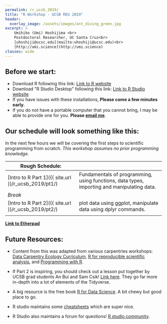 ```yaml
---
permalink: /r_ucsb_2019/
title: "R Workshop - UCSB REU 2019"
header:
  overlay_image: /assets/images/ant_diving_green.jpg
excerpt: >
    Umihiko (Umi) Hoshijima <br>
    Postdoctoral Researcher, UC Santa Cruz<br>
    [uhoshiji@ucsc.edu](mailto:uhoshiji@ucsc.edu)<br>
    [http://umi.science](http://umi.science)  
classes: wide
---
```



## Before we start:
* Download R following this link: [Link to R website](http://cran.cnr.berkeley.edu/)
* Download "R Studio Desktop" following this link: [Link to R Studio website](https://www.rstudio.com/products/rstudio/download/)
* If you have issues with these installations, **Please come a few minutes early.**
* If you do not have a portable computer that you cannot bring, I may be able to provide one for you. **Please [email me](mailto:uhoshiji@ucsc.edu)**.

## Our schedule will look something like this:

In the next few hours we will be covering the first steps to scientific programming from scratch.
*This workshop assumes no prior programming knowledge.*


| Rough Schedule:                                      |                                                                                            |
|------------------------------------------------------|--------------------------------------------------------------------------------------------|
| [Intro to R Part 1]({{ site.url }}/r_ucsb_2019/pt1/) | Fundamentals of programming, using functions, data types, importing and manipulating data. |
|                        *Break*                       |                                                                                            |
| [Intro to R Part 2]({{ site.url }}/r_ucsb_2019/pt2/) | plot data using ggplot, manipulate data using dplyr commands.                              |
|                                                      |                                                                                            |

**[Link to Etherpad](https://etherpad.net/p/KKOIltGIui)**


## Future Resources:

* Content from this was adapted from various carpentries workshops:   [Data Carpentry Ecology Curriculum](https://datacarpentry.org/lessons/#ecology-workshop), [R for reproducible scientific analysis](http://swcarpentry.github.io/r-novice-gapminder/), and [Programming with R](http://swcarpentry.github.io/r-novice-inflammation/).

* If Part 2 is inspiring, you should check out a lesson put together by UCSB grad students An Bui and Sam Csik! [Link here](https://github.com/samanthacsik/Intro-to-the-Tidyverse). They go far more in-depth into a lot of elements of the Tidyverse.

* A big resource is the free book [R for Data Science](https://r4ds.had.co.nz/). A bit chewy but good place to go.

* R studio maintains some [cheatsheets](https://www.rstudio.com/resources/cheatsheets/) which are super nice.

* R Studio also maintains a forum for questions! [R studio community](https://community.rstudio.com/).
